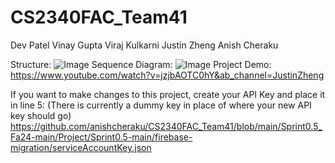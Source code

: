 # CS2340FAC_Team41
Dev Patel
Vinay Gupta
Viraj Kulkarni
Justin Zheng
Anish Cheraku

Structure:
![Image](https://github.com/user-attachments/assets/31ef2c74-2011-4467-80f0-ee941d1bac5b)
Sequence Diagram:
![Image](https://github.com/user-attachments/assets/c020910e-70bb-4b3d-97be-1ac373906f25)
Project Demo:
https://www.youtube.com/watch?v=jzjbAOTC0hY&ab_channel=JustinZheng

If you want to make changes to this project, create your API Key and place it in line 5: (There is currently a dummy key in place of where your new API key should go)
https://github.com/anishcheraku/CS2340FAC_Team41/blob/main/Sprint0.5_Fa24-main/Project/Sprint0.5-main/firebase-migration/serviceAccountKey.json
